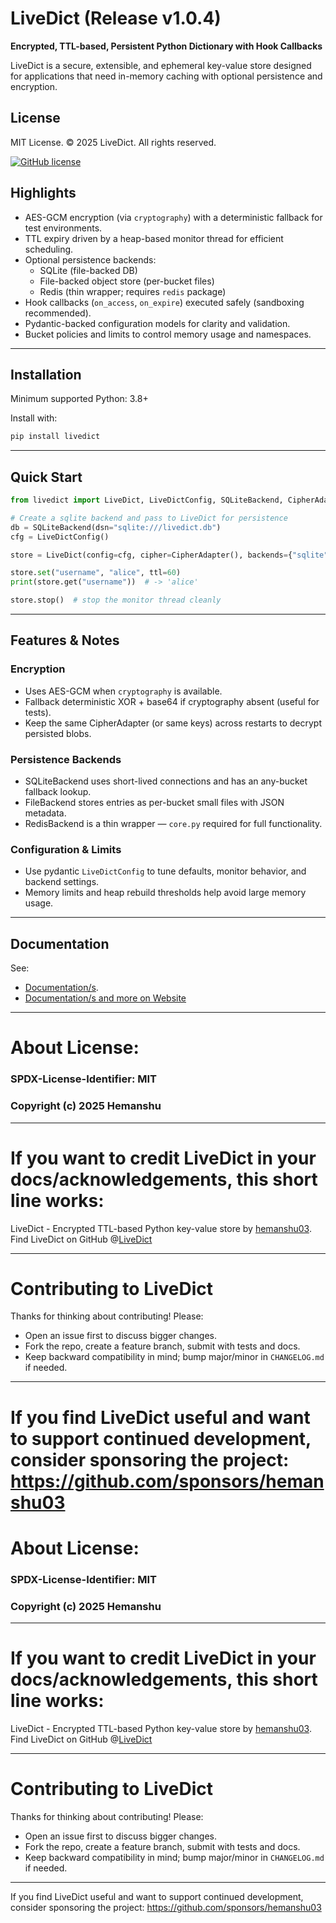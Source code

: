# LiveDict (Release v1.0.4)

**Encrypted, TTL-based, Persistent Python Dictionary with Hook Callbacks**

LiveDict is a secure, extensible, and ephemeral key-value store designed for applications that need in-memory caching with optional persistence and encryption.

## License
MIT License. © 2025 LiveDict. All rights reserved.

[![GitHub license](https://img.shields.io/badge/license-MIT-blue.svg)](https://github.com/hemanshu03/LiveDict/blob/main/LICENSE)

## Highlights
* AES-GCM encryption (via `cryptography`) with a deterministic fallback for test environments.
* TTL expiry driven by a heap-based monitor thread for efficient scheduling.
* Optional persistence backends:
  - SQLite (file-backed DB)
  - File-backed object store (per-bucket files)
  - Redis (thin wrapper; requires `redis` package)
* Hook callbacks (`on_access`, `on_expire`) executed safely (sandboxing recommended).
* Pydantic-backed configuration models for clarity and validation.
* Bucket policies and limits to control memory usage and namespaces.

---

## Installation

Minimum supported Python: 3.8+

Install with:
```bash
pip install livedict
```

---

## Quick Start

```python
from livedict import LiveDict, LiveDictConfig, SQLiteBackend, CipherAdapter

# Create a sqlite backend and pass to LiveDict for persistence
db = SQLiteBackend(dsn="sqlite:///livedict.db")
cfg = LiveDictConfig()

store = LiveDict(config=cfg, cipher=CipherAdapter(), backends={"sqlite": db})

store.set("username", "alice", ttl=60)
print(store.get("username"))  # -> 'alice'

store.stop()  # stop the monitor thread cleanly
```

---

## Features & Notes

### Encryption
* Uses AES-GCM when `cryptography` is available.
* Fallback deterministic XOR + base64 if cryptography absent (useful for tests).
* Keep the same CipherAdapter (or same keys) across restarts to decrypt persisted blobs.

### Persistence Backends
* SQLiteBackend uses short-lived connections and has an any-bucket fallback lookup.
* FileBackend stores entries as per-bucket small files with JSON metadata.
* RedisBackend is a thin wrapper — `core.py` required for full functionality.

### Configuration & Limits
* Use pydantic `LiveDictConfig` to tune defaults, monitor behavior, and backend settings.
* Memory limits and heap rebuild thresholds help avoid large memory usage.

---

## Documentation
See:
  - [Documentation/s](https://github.com/hemanshu03/LiveDictDocumentations/blob/45fa5c79fb225c8f9ea102595e57cbb1f83da8b6/LDv1-0-4-release.md).
  - [Documentation/s and more on Website](https://livedict.pages.dev/)

---

# About License:
### SPDX-License-Identifier: MIT
### Copyright (c) 2025 Hemanshu

---

# If you want to credit LiveDict in your docs/acknowledgements, this short line works:
LiveDict - Encrypted TTL-based Python key-value store by [hemanshu03](https://github.com/hemanshu03). Find LiveDict on GitHub @[LiveDict](https://github.com/hemanshu03/LiveDict)

---

# Contributing to LiveDict

Thanks for thinking about contributing! Please:

* Open an issue first to discuss bigger changes.
* Fork the repo, create a feature branch, submit with tests and docs.
* Keep backward compatibility in mind; bump major/minor in `CHANGELOG.md` if needed.

---

If you find LiveDict useful and want to support continued development, consider sponsoring the project: https://github.com/sponsors/hemanshu03
=======

# About License:
### SPDX-License-Identifier: MIT
### Copyright (c) 2025 Hemanshu

---

# If you want to credit LiveDict in your docs/acknowledgements, this short line works:
LiveDict - Encrypted TTL-based Python key-value store by [hemanshu03](https://github.com/hemanshu03). Find LiveDict on GitHub @[LiveDict](https://github.com/hemanshu03/LiveDict)

---

# Contributing to LiveDict

Thanks for thinking about contributing! Please:

* Open an issue first to discuss bigger changes.
* Fork the repo, create a feature branch, submit with tests and docs.
* Keep backward compatibility in mind; bump major/minor in `CHANGELOG.md` if needed.

---

If you find LiveDict useful and want to support continued development, consider sponsoring the project: https://github.com/sponsors/hemanshu03

